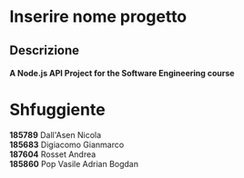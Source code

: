 # Inserire nome progetto
## Descrizione
#### A Node.js API Project for the Software Engineering course

# **Shfuggiente**

**185789** Dall'Asen Nicola   
**185683** Digiacomo Gianmarco   
**187604** Rosset	Andrea   
**185860** Pop Vasile Adrian Bogdan
